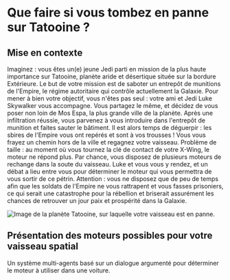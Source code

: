 # Que faire si vous tombez en panne sur Tatooine ?

## Mise en contexte

Imaginez : vous êtes un(e) jeune Jedi parti en mission de la plus haute importance sur Tatooine, planète aride et désertique située sur la bordure Extérieure. Le but de votre mission est de saboter un entrepôt de munitions de l'Empire, le régime autoritaire qui contrôle actuellement la Galaxie. Pour mener à bien votre objectif, vous n'êtes pas seul : votre ami et Jedi Luke Skywalker vous accompagne. Vous partagez le même, et décidez de vous poser non loin de Mos Espa, la plus grande ville de la planète. Après une infiltration réussie, vous parvenez à vous introduire dans l'entrepôt de munition et faites sauter le bâtiment. Il est alors temps de déguerpir : les sbires de l'Empire vous ont repérés et sont à vos trousses ! Vous vous frayez un chemin hors de la ville et regagnez votre vaisseau. Problème de taille : au moment où vous tournez la clé de contact de votre X-Wing, le moteur ne répond plus. Par chance, vous disposez de plusieurs moteurs de rechange dans la soute du vaisseau. Luke et vous vous y rendez, et un débat a lieu entre vous pour déterminer le moteur qui vous permettra de vous sortir de ce pétrin. Attention : vous ne disposez que de peu de temps afin que les soldats de l'Empire ne vous rattrapent et vous fasses prisoniers, ce qui serait une catastrophe pour la rébellion et briserait assurément les chances de retrouver un jour paix et prospérité dans la Galaxie.

![Image de la planète Tatooine, sur laquelle votre vaisseau est en panne.](https://github.com/bclement1/argmas_auto/tree/main/images/tatooine.png)

## Présentation des moteurs possibles pour votre vaisseau spatial

Un système multi-agents basé sur un dialogue argumenté pour déterminer le moteur à utiliser dans une voiture.
